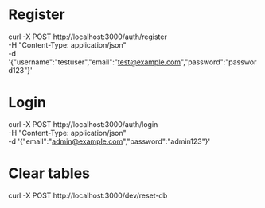# Register
curl -X POST http://localhost:3000/auth/register \
-H "Content-Type: application/json" \
-d '{"username":"testuser","email":"test@example.com","password":"password123"}'
# Login
curl -X POST http://localhost:3000/auth/login \
-H "Content-Type: application/json" \
-d '{"email":"admin@example.com","password":"admin123"}'

# Clear tables
curl -X POST http://localhost:3000/dev/reset-db
